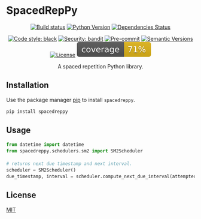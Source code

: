 
# SpacedRepPy

<div style="text-align: center">

[![Build status](https://github.com/lschlessinger1/spacedreppy/workflows/build/badge.svg?branch=main&event=push)](https://github.com/lschlessinger1/spacedreppy/actions?query=workflow%3Abuild)
[![Python Version](https://img.shields.io/pypi/pyversions/spacedreppy.svg)](https://pypi.org/project/spacedreppy/)
[![Dependencies Status](https://img.shields.io/badge/dependencies-up%20to%20date-brightgreen.svg)](https://github.com/lschlessinger1/spacedreppy/pulls?utf8=%E2%9C%93&q=is%3Apr%20author%3Aapp%2Fdependabot)

[![Code style: black](https://img.shields.io/badge/code%20style-black-000000.svg)](https://github.com/psf/black)
[![Security: bandit](https://img.shields.io/badge/security-bandit-green.svg)](https://github.com/PyCQA/bandit)
[![Pre-commit](https://img.shields.io/badge/pre--commit-enabled-brightgreen?logo=pre-commit&logoColor=white)](https://github.com/lschlessinger1/spacedreppy/blob/main/.pre-commit-config.yaml)
[![Semantic Versions](https://img.shields.io/badge/%20%20%F0%9F%93%A6%F0%9F%9A%80-semantic--versions-e10079.svg)](https://github.com/lschlessinger1/spacedreppy/releases)
[![License](https://img.shields.io/github/license/lschlessinger1/spacedreppy)](https://github.com/lschlessinger1/spacedreppy/blob/main/LICENSE)
![Coverage Report](assets/images/coverage.svg)

A spaced repetition Python library.

</div>

## Installation

Use the package manager [pip](https://pip.pypa.io/en/stable/) to install `spacedreppy`.

```bash
pip install spacedreppy
```

## Usage

```python
from datetime import datetime
from spacedreppy.schedulers.sm2 import SM2Scheduler

# returns next due timestamp and next interval.
scheduler = SM2Scheduler()
due_timestamp, interval = scheduler.compute_next_due_interval(attempted_at=datetime.utcnow(), result=3)
```

## License
[MIT](https://choosealicense.com/licenses/mit/)
